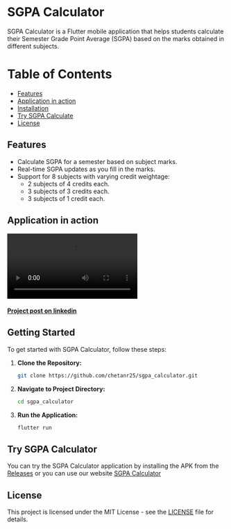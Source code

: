 # SGPA Calculator

SGPA Calculator is a Flutter mobile application that helps students calculate their Semester Grade Point Average (SGPA) based on the marks obtained in different subjects.

# Table of Contents

- [Features](#features)
- [Application in action](#demo)
- [Installation](#installation)
- [Try SGPA Calculate](#use)
- [License](#license)

## Features <a name="features"></a>

- Calculate SGPA for a semester based on subject marks.
- Real-time SGPA updates as you fill in the marks.
- Support for 8 subjects with varying credit weightage:
  - 2 subjects of 4 credits each.
  - 3 subjects of 3 credits each.
  - 3 subjects of 1 credit each.

## Application in action <a name="demo"></a>

![Working of app](demo/Demo.mov)

#### [Project post on linkedin](https://www.linkedin.com/posts/chetanr25_flutter-sgpacalculator-github-activity-7124068496119906304-KibS?utm_source=share&utm_medium=member_desktop)

## Getting Started <a name="installation"></a>

To get started with SGPA Calculator, follow these steps:

1. **Clone the Repository:**

   ```bash
   git clone https://github.com/chetanr25/sgpa_calculator.git
   ```

2. **Navigate to Project Directory:**

   ```bash
   cd sgpa_calculator
   ```

3. **Run the Application:**
   ```bash
   flutter run
   ```

## Try SGPA Calculator <a name="use"></a>

You can try the SGPA Calculator application by installing the APK from the [Releases](demo/app-release.apk)
or you can use our website [SGPA Calculator](https://calculate-your-sgpa.web.app)

## License

This project is licensed under the MIT License - see the [LICENSE](LICENSE) file for details.
